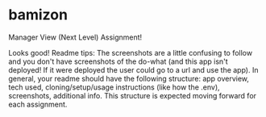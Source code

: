 # bamizon
 Manager View (Next Level) Assignment!
 
 Looks good! Readme tips: The screenshots are a little confusing to follow and you don't have screenshots of the do-what (and this app isn't deployed! If it were deployed the user could go to a url and use the app). In general, your readme should have the following structure: app overview, tech used, cloning/setup/usage instructions (like how the .env), screenshots, additional info. This structure is expected moving forward for each assignment. 
